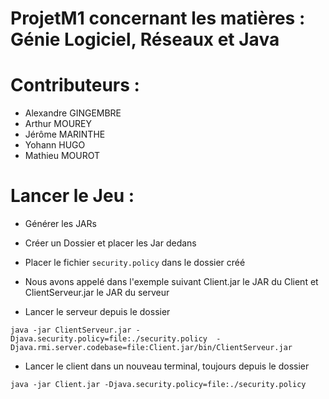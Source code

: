# ProjetM1 concernant les matières : Génie Logiciel, Réseaux et Java
# Contributeurs :
- Alexandre GINGEMBRE
-  Arthur MOUREY
- Jérôme MARINTHE
- Yohann HUGO
- Mathieu MOUROT

# Lancer le Jeu :
- Générer les JARs
- Créer un Dossier et placer les Jar dedans
- Placer le fichier ```security.policy``` dans le dossier créé

- Nous avons appelé dans l'exemple suivant Client.jar le JAR du Client et ClientServeur.jar le JAR du serveur
- Lancer le serveur depuis le dossier

```
java -jar ClientServeur.jar -Djava.security.policy=file:./security.policy  -Djava.rmi.server.codebase=file:Client.jar/bin/ClientServeur.jar
```

- Lancer le client dans un nouveau terminal, toujours depuis le dossier

```
java -jar Client.jar -Djava.security.policy=file:./security.policy 
```



